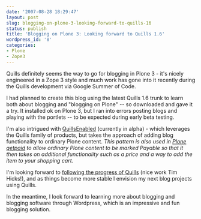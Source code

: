 ```yaml
---
date: '2007-08-28 18:29:47'
layout: post
slug: blogging-on-plone-3-looking-forward-to-quills-16
status: publish
title: 'Blogging on Plone 3: Looking forward to Quills 1.6'
wordpress_id: '8'
categories:
- Plone
- Zope3
---
```


Quills definitely seems the way to go for blogging in Plone 3 - it's nicely engineered in a Zope 3 style and much work has gone into it recently during the Quills development via Google Summer of Code.

I had planned to create this blog using the latest Quills 1.6 trunk to learn both about blogging and "blogging on Plone" -- so downloaded and gave it a try.  It installed ok on Plone 3, but I ran into errors posting blogs and playing with the portlets -- to be expected during early beta testing.

I'm also intrigued with [QuillsEnabled](https://svn.plone.org/svn/collective/QuillsEnabled)  (currently in alpha) - which leverages the Quills family of products, but takes the approach of adding blog functionality to ordinary Plone content.  _This pattern is also used in [Plone getpaid](http://www.plonegetpaid.com/) to allow ordinary Plone content to be marked Payable so that it then takes on additional functionality such as a price and a way to add the item to your shopping cart._

I'm looking forward to [following the progress of Quills](http://quills.sitefusion.co.uk/blog/) (nice work Tim Hicks!), and as things become more stable I envision my next blog projects using Quills.

In the meantime, I look forward to learning more about blogging and blogging software through Wordpress, which is an impressive and fun blogging solution.
